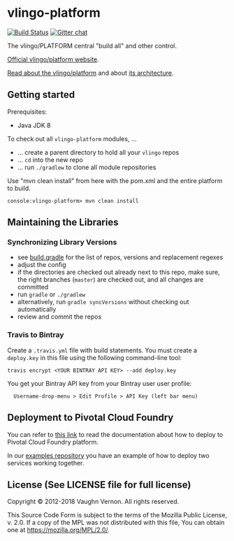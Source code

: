# vlingo-platform

[![Build Status](https://travis-ci.org/vlingo/vlingo-platform.svg?branch=master)](https://travis-ci.org/vlingo/vlingo-platform) [![Gitter chat](https://badges.gitter.im/gitterHQ/gitter.png)](https://gitter.im/vlingo-platform-java/community)

The vlingo/PLATFORM  central "build all" and other control.

[Official vlingo/platform website](https://vlingo.io/).

[Read about the vlingo/platform](https://kalele.io/blog-posts/vlingo-platform/) and about [its architecture](https://kalele.io/blog-posts/vlingo-platform-architecture-part1/).


## Getting started

Prerequisites:
* Java JDK 8

To check out all `vlingo-platform` modules, ...
* ... create a parent directory to hold all your `vlingo` repos
* ... `cd` into the new repo
* ... run `./gradlew` to clone all module repositories


Use "mvn clean install" from here with the pom.xml and the entire platform to build.

```
console:vlingo-platform> mvn clean install
```

## Maintaining the Libraries

### Synchronizing Library Versions

- see [build.gradle](build.gradle) for the list of repos, versions and replacement regexes
- adjust the config
- if the directories are checked out already next to this repo, make sure, the right branches (`master`) are checked out, and all changes are committed
- run `gradle` or `./gradlew`
- alternatively, run `gradle syncVersions` without checking out automatically
- review and commit the repos

### Travis to Bintray

Create a `.travis.yml` file with build statements. You must create a `deploy.key` in this file using the following command-line tool:

```
travis encrypt <YOUR BINTRAY API KEY> --add deploy.key
```
You get your Bintray API key from your Bintray user user profile:

```
  Username-drop-menu > Edit Profile > API Key (left bar menu)
```

## Deployment to Pivotal Cloud Foundry

You can refer to [this link](PivotalCloudFoundry/DEPLOY.md) to read the documentation about how to deploy to Pivotal Cloud Foundry platform.

In our [examples repository](https://github.com/vlingo/vlingo-examples) you have an example of how to deploy two services working together.


License (See LICENSE file for full license)
-------------------------------------------
Copyright © 2012-2018 Vaughn Vernon. All rights reserved.

This Source Code Form is subject to the terms of the
Mozilla Public License, v. 2.0. If a copy of the MPL
was not distributed with this file, You can obtain
one at https://mozilla.org/MPL/2.0/.
